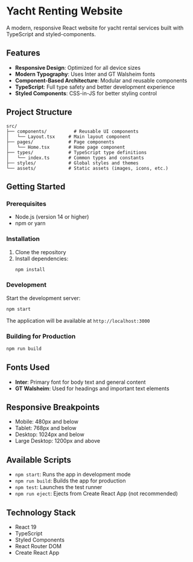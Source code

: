 # Yacht Renting Website

A modern, responsive React website for yacht rental services built with TypeScript and styled-components.

## Features

- **Responsive Design**: Optimized for all device sizes
- **Modern Typography**: Uses Inter and GT Walsheim fonts
- **Component-Based Architecture**: Modular and reusable components
- **TypeScript**: Full type safety and better development experience
- **Styled Components**: CSS-in-JS for better styling control

## Project Structure

```
src/
├── components/          # Reusable UI components
│   └── Layout.tsx     # Main layout component
├── pages/             # Page components
│   └── Home.tsx       # Home page component
├── types/             # TypeScript type definitions
│   └── index.ts       # Common types and constants
├── styles/            # Global styles and themes
└── assets/            # Static assets (images, icons, etc.)
```

## Getting Started

### Prerequisites

- Node.js (version 14 or higher)
- npm or yarn

### Installation

1. Clone the repository
2. Install dependencies:
   ```bash
   npm install
   ```

### Development

Start the development server:
```bash
npm start
```

The application will be available at `http://localhost:3000`

### Building for Production

```bash
npm run build
```

## Fonts Used

- **Inter**: Primary font for body text and general content
- **GT Walsheim**: Used for headings and important text elements

## Responsive Breakpoints

- Mobile: 480px and below
- Tablet: 768px and below
- Desktop: 1024px and below
- Large Desktop: 1200px and above

## Available Scripts

- `npm start`: Runs the app in development mode
- `npm run build`: Builds the app for production
- `npm test`: Launches the test runner
- `npm run eject`: Ejects from Create React App (not recommended)

## Technology Stack

- React 19
- TypeScript
- Styled Components
- React Router DOM
- Create React App
